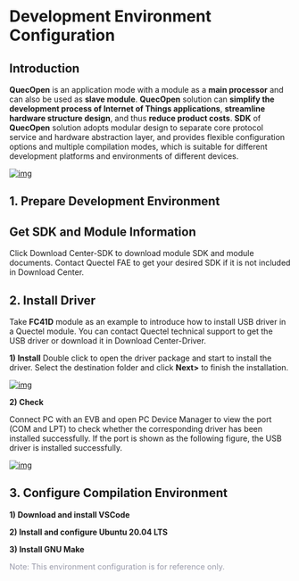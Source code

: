 # Development Environment Configuration

## __Introduction__

__QuecOpen__ is an application mode with a module as a __main processor__ and can also be used as __slave module__.  __QuecOpen__ solution can __simplify the development process of Internet of Things applications__, __streamline hardware structure design__, and thus __reduce product costs__. __SDK__ of __QuecOpen__ solution adopts modular design to separate core protocol service and hardware abstraction layer, and provides flexible configuration options and multiple compilation modes, which is suitable for different development platforms and environments of different devices.


<a data-fancybox title="img" href="/en/deviceDevelop/cellular/speediness/resource/QuecOpen/Speediness-QuecOpen-01.png">![img](/en/deviceDevelop/cellular/speediness/resource/QuecOpen/Speediness-QuecOpen-01.png)</a>


## __1. Prepare Development Environment__

## Get SDK and Module Information


Click <a :href="getUrl('menuCode=MODULE_DEVL&resourceType=M', 'en')" target="_blank">Download Center-SDK</a> to download module SDK and module documents. Contact Quectel FAE to get your desired SDK if it is not included in Download Center.

## __2. Install Driver__

Take __FC41D__ module as an example to introduce how to install USB driver in a Quectel module. You can contact Quectel technical support  to get the USB driver or download it in <a :href="getUrl('menuCode=MODULE_DEVL&resourceType=M', 'en')" target="_blank">Download Center-Driver</a>.

__1) Install__
Double click to open the driver package and start to install the driver. Select the destination folder and click __Next>__ to finish the installation.

<a data-fancybox title="img" href="/en/deviceDevelop/cellular/speediness/resource/QuecOpen/Speediness-QuecOpen-02.png">![img](/en/deviceDevelop/cellular/speediness/resource/QuecOpen/Speediness-QuecOpen-02.png)</a>

__2) Check__

Connect PC with an EVB and open PC Device Manager to view the port (COM and LPT) to check whether the corresponding driver has been installed successfully. If the port is shown as the following figure, the USB driver is installed successfully. 

<a data-fancybox title="img" href="/en/deviceDevelop/cellular/speediness/resource/QuecOpen/Speediness-QuecOpen-03.png">![img](/en/deviceDevelop/cellular/speediness/resource/QuecOpen/Speediness-QuecOpen-03.png)</a>

## __3. Configure Compilation Environment__

__1) Download and install VSCode__

__2) Install and configure Ubuntu 20.04 LTS__

__3) Install GNU Make__

<font color=#999AAA >Note: This environment configuration is for reference only.</font>

  